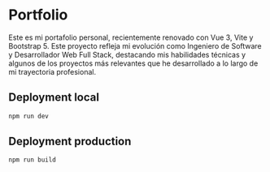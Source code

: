# Portfolio

Este es mi portafolio personal, recientemente renovado con Vue 3, Vite y Bootstrap 5. Este proyecto refleja mi evolución como Ingeniero de Software y Desarrollador Web Full Stack, destacando mis habilidades técnicas y algunos de los proyectos más relevantes que he desarrollado a lo largo de mi trayectoria profesional.

## Deployment local

```bash
npm run dev
```

## Deployment production

```bash
npm run build
```